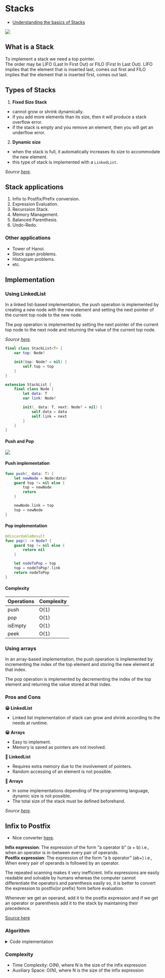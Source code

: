 # Stacks

- [Understanding the basics of Stacks](https://www.geeksforgeeks.org/stack-data-structure/?ref=shm)

<img src="https://media.geeksforgeeks.org/wp-content/cdn-uploads/20230726165552/Stack-Data-Structure.png" />

## What is a Stack

To implement a stack we need a top pointer.<br>
The order may be LIFO (Last In First Out) or FILO (First In Last Out). LIFO implies that the element that is inserted last, comes out first and FILO implies that the element that is inserted first, comes out last.

## Types of Stacks

1. **Fixed Size Stack**
- cannot grow or shrink dynamically.
- if you add more elements than its size, then it will produce a stack overflow error.
- if the stack is empty and you remove an element, then you will get an underflow error.

2. **Dynamic size**
- when the stack is full, it automatically increases its size to accommodate the new element.
- this type of stack is implemented with a `LinkedList`.

_Source [here](https://www.geeksforgeeks.org/introduction-to-stack-data-structure-and-algorithm-tutorials/)._

## Stack applications

1. Infix to Postfix/Prefix conversion.
2. Expression Evaluation.
3. Recurssion Stack.
4. Memory Management.
5. Balanced Parenthesis.
6. Undo-Redo.

### Other applications

- Tower of Hanoi.
- Stock span problems.
- Histogram problems.
- etc.

## Implementation

### Using LinkedList

In a linked list-based implementation, the push operation is implemented by creating a new node with the new element and setting the next pointer of the current top node to the new node.

The pop operation is implemented by setting the next pointer of the current top node to the next node and returning the value of the current top node.

_Source [here](https://www.geeksforgeeks.org/introduction-to-stack-data-structure-and-algorithm-tutorials/)._

```swift
final class StackList<T> {
    var top: Node?

    init(top: Node? = nil) {
        self.top = top
    }
}

extension StackList {
    final class Node {
        let data: T
        var link: Node?

        init(_ data: T, next: Node? = nil) {
            self.data = data
            self.link = next
        }
    }
}
```

#### Push and Pop

<img src="https://media.geeksforgeeks.org/wp-content/uploads/20220714004311/Stack-660x566.png" />

#### Push implementation

```swift
func push(_ data: T) {
    let newNode = Node(data)
    guard top != nil else {
        top = newNode
        return
    }

    newNode.link = top
    top = newNode
}
```

#### Pop implementation

```swift
@discardableResult
func pop() -> Node? {
    guard top != nil else {
        return nil
    }

    let nodeToPop = top
    top = nodeToPop?.link
    return nodeToPop
}
```

#### Complexity

| Operations | Complexity |
| --- | --- |
| push | O(1) |
| pop | O(1) |
| isEmpty | O(1) |
| peek | O(1) |

### Using arrays

In an array-based implementation, the push operation is implemented by incrementing the index of the top element and storing the new element at that index.

The pop operation is implemented by decrementing the index of the top element and returning the value stored at that index.

### Pros and Cons

**😀 LinkedList**
- Linked list implementation of stack can grow and shrink according to the needs at runtime.

**😀 Arrays**
- Easy to implement.
- Memory is saved as pointers are not involved.

**🥲 LinkedList**
- Requires extra memory due to the involvement of pointers.
- Random accessing of an element is not possible.

**🥲 Arrays**
- In some implementations depending of the programming language, dynamic size is not possible.
- The total size of the stack must be defined beforehand.

_Source [here](https://www.geeksforgeeks.org/introduction-to-stack-data-structure-and-algorithm-tutorials/)._

## Infix to Postfix

- Nice converter [here](https://www.web4college.com/converters/infix-to-postfix-prefix.php).


**Infix expression**: The expression of the form “a operator b” (a + b) i.e., when an operator is in-between every pair of operands.<br />
**Postfix expression**: The expression of the form “a b operator” (ab+) i.e., When every pair of operands is followed by an operator.

The repeated scanning makes it very inefficient. Infix expressions are easily readable and solvable by humans whereas the computer cannot differentiate the operators and parenthesis easily so, it is better to convert the expression to postfix(or prefix) form before evaluation.

Whenever we get an operand, add it to the postfix expression and if we get an operator or parenthesis add it to the stack by maintaining their precedence.

[Source here](https://www.geeksforgeeks.org/convert-infix-expression-to-postfix-expression/)

### Algorithm

<details>
  <summary>Code implementation</summary>

```swift
for char in input {
    if char.isLetter {
        outputStack.push(char)
    } else if char == "(" || operatorStack.isEmpty || operatorStack.peek == "(" {
        operatorStack.push(char)
    } else if char == ")" {
        while let current = operatorStack.pop(), current != "(" {
            outputStack.push(current)
        }
    } else if let currentOperator = Operator(char) {
        while let topOperator = Operator(operatorStack.peek),
              currentOperator.precedencePriority <= topOperator.precedencePriority,
              !operatorStack.isEmpty,
              operatorStack.peek != "(" {
            outputStack.push(Character(topOperator.rawValue))
            operatorStack.pop()
        }
        operatorStack.push(Character(currentOperator.rawValue))
    }
}
```

</details>

### Complexity

- Time Complexity: O(N), where N is the size of the infix expression
- Auxiliary Space: O(N), where N is the size of the infix expression
